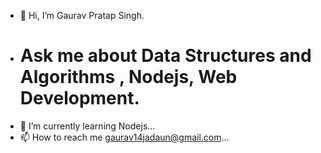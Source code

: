 - 👋 Hi, I’m Gaurav Pratap Singh.
-  #  Ask me about Data Structures and Algorithms , Nodejs, Web Development.
- 🌱 I’m currently learning Nodejs...
- 📫 How to reach me gaurav14jadaun@gmail.com...

<!---
ThakurSahab14/ThakurSahab14 is a ✨ special ✨ repository because its `README.md` (this file) appears on your GitHub profile.
You can click the Preview link to take a look at your changes.
--->
